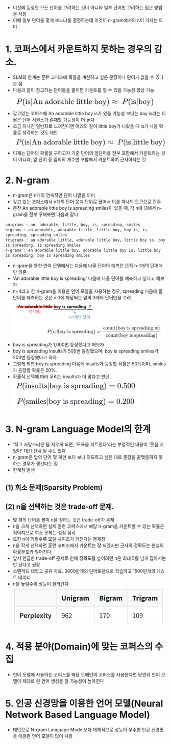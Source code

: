 - 이전에 등장한 모든 단어를 고려하는 것이 아니라 일부 단어만 고려하는 접근 방법을 사용
- 이때 일부 단어를 몇개 보느냐를 결정하는데 이것이 n-gram에서의 n이 가지는 의미
# 1. 코퍼스에서 카운트하지 못하는 경우의 감소.
- SLM의 한계는 훈련 코퍼스에 확률을 계산하고 싶은 문장이나 단어가 없을 수 있다는 점
- 다음과 같이 참고하는 단어들을 줄이면 카운트를 할 수 있을 가능성 향상 가능
![img.png](img.png)
- 갖고있는 코퍼스에 An adorable little boy is가 있을 가능성 보다는 boy is라는 더 짧은 단어 시퀀스가 존재할 가능성이 더 높다
- 조금 지나친 일반화로 느껴진다면 아래와 같이 little boy가 나왔을 때 is가 나올 확률로 생각하는 것도 대안
![img2.png](img2.png)
- 이제는 단어의 확률을 구하고자 기준 단어의 앞단어를 전부 포함해서 카운트하는 것이 아니라, 앞 단어 중 임의의 개수만 포함해서 카운트하여 근사하자는 것
# 2. N-gram
- n-gram은 n개의 연속적인 단어 나열을 의미
- 갖고 있는 코퍼스에서 n개의 단어 뭉치 단위로 끊어서 이를 하나의 토큰으로 간주
- 문장 An adorable little boy is spreading smiles이 있을 때, 각 n에 대해서 n-gram을 전부 구해보면 다음과 같다
```
unigrams : an, adorable, little, boy, is, spreading, smiles
bigrams : an adorable, adorable little, little boy, boy is, is spreading, spreading smiles
trigrams : an adorable little, adorable little boy, little boy is, boy is spreading, is spreading smiles
4-grams : an adorable little boy, adorable little boy is, little boy is spreading, boy is spreading smiles
```
- n-gram을 통한 언어 모델에서는 다음에 나올 단어의 예측은 오직 n-1개의 단어에만 의존
- 'An adorable little boy is spreading' 다음에 나올 단어를 예측하고 싶다고 해보자
- n=4라고 한 4-gram을 이용한 언어 모델을 사용하는 경우, spreading 다음에 올 단어를 예측하는 것은 n-1에 해당되는 앞의 3개의 단어만을 고려
![img3.png](img3.png)
- boy is spreading가 1,000번 등장했다고 해보자
- boy is spreading insults가 500번 등장했으며, boy is spreading smiles가 200번 등장했다고 하자 
- 그렇게 되면 boy is spreading 다음에 insults가 등장할 확률은 50%이며, smiles가 등장할 확률은 20%. 
- 확률적 선택에 따라 우리는 insults가 더 맞다고 판단
![img4.png](img4.png)
# 3. N-gram Language Model의 한계
- '작고 사랑스러운'을 지우게 되면, '모욕을 퍼트렸다'라는 부정적인 내용이 '웃음 지었다' 대신 선택 될 수도 있다
- n-gram은 앞의 단어 몇 개만 보다 보니 의도하고 싶은 대로 문장을 끝맺음하지 못하는 경우가 생긴다는 점
- 한계점 발생
## (1) 희소 문제(Sparsity Problem)
## (2) n을 선택하는 것은 trade-off 문제.
- 몇 개의 단어를 볼지 n을 정하는 것은 trade-off가 존재
- n을 크게 선택하면 실제 훈련 코퍼스에서 해당 n-gram을 카운트할 수 있는 확률은 적어지므로 희소 문제는 점점 심각
- 또한 n이 커질수록 모델 사이즈가 커진다는 문제점
- n을 작게 선택하면 훈련 코퍼스에서 카운트는 잘 되겠지만 근사의 정확도는 현실의 확률분포와 멀어진다
- 앞서 언급한 trade-off 문제로 인해 정확도를 높이려면 n은 최대 5를 넘게 잡아서는 안 된다고 권장
- 스탠퍼드 대학교 공유 자료. 3800만개의 단어토큰으로 학습하고 1500만개의 테스트 데이터
- n을 높일수록 성능이 올라간다
![img5.png](img5.png)
# 4. 적용 분야(Domain)에 맞는 코퍼스의 수집
- 언어 모델에 사용하는 코퍼스를 해당 도메인의 코퍼스를 사용한다면 당연히 언어 모델이 제대로 된 언어 생성을 할 가능성이 높아진다
# 5. 인공 신경망을 이용한 언어 모델(Neural Network Based Language Model)
- 대안으로 N-gram Language Model보다 대체적으로 성능이 우수한 인공 신경망을 이용한 언어 모델이 많이 사용